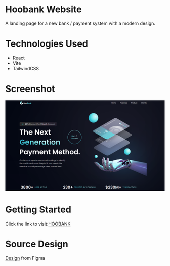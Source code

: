 # Hoobank Website 
A landing page for a new bank / payment system with a modern design.

# Technologies Used
- React
- Vite 
- TailwindCSS 

# Screenshot
![Home page](./src/assets/Screenshot1.png)

# Getting Started
Click the link to visit:[HOOBANK](https://reactful-project.com/)

# Source Design
[Design](https://www.figma.com/file/bUGIPys15E78w9bs1l4tgS/HooBank?node-id=310%3A485&t=BVTQ0uw04rGuG8Ub-0) from Figma


